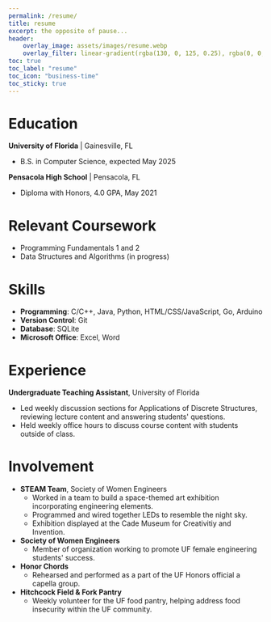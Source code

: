 ```yaml
---
permalink: /resume/
title: resume
excerpt: the opposite of pause...
header:
    overlay_image: assets/images/resume.webp
    overlay_filter: linear-gradient(rgba(130, 0, 125, 0.25), rgba(0, 0, 0, 0.5))
toc: true
toc_label: "resume"
toc_icon: "business-time"
toc_sticky: true
---
```

# Education
**University of Florida** | Gainesville, FL
- B.S. in Computer Science, expected May 2025

**Pensacola High School** | Pensacola, FL
- Diploma with Honors, 4.0 GPA, May 2021

# Relevant Coursework
- Programming Fundamentals 1 and 2
- Data Structures and Algorithms (in progress)

# Skills
- **Programming**: C/C++, Java, Python, HTML/CSS/JavaScript, Go, Arduino
- **Version Control**: Git
- **Database**: SQLite
- **Microsoft Office**: Excel, Word

# Experience
**Undergraduate Teaching Assistant**, University of Florida
- Led weekly discussion sections for Applications of Discrete Structures, reviewing lecture content and answering students' questions.
- Held weekly office hours to discuss course content with students outside of class.

# Involvement
- **STEAM Team**, Society of Women Engineers
    - Worked in a team to build a space-themed art exhibition incorporating engineering elements.
    - Programmed and wired together LEDs to resemble the night sky.
    - Exhibition displayed at the Cade Museum for Creativitiy and Invention.
- **Society of Women Engineers**
    - Member of organization working to promote UF female engineering students' success.
- **Honor Chords**
    - Rehearsed and performed as a part of the UF Honors official a capella group.
- **Hitchcock Field & Fork Pantry**
    - Weekly volunteer for the UF food pantry, helping address food insecurity within the UF community.